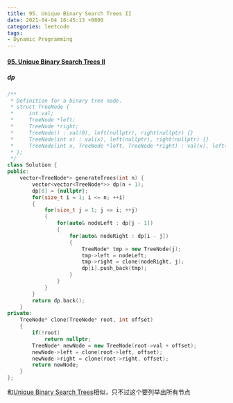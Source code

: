 ```yaml
---
title: 95. Unique Binary Search Trees II
date: 2021-04-04 16:45:13 +0800
categories: leetcode
tags: 
- Dynamic Programming
---
```

#### [95. Unique Binary Search Trees II](https://leetcode.com/problems/unique-binary-search-trees-ii/)

##### dp
```c++
/**
 * Definition for a binary tree node.
 * struct TreeNode {
 *     int val;
 *     TreeNode *left;
 *     TreeNode *right;
 *     TreeNode() : val(0), left(nullptr), right(nullptr) {}
 *     TreeNode(int x) : val(x), left(nullptr), right(nullptr) {}
 *     TreeNode(int x, TreeNode *left, TreeNode *right) : val(x), left(left), right(right) {}
 * };
 */
class Solution {
public:
    vector<TreeNode*> generateTrees(int n) {
        vector<vector<TreeNode*>> dp(n + 1);
        dp[0] = {nullptr};
        for(size_t i = 1; i <= n; ++i)
        {
            for(size_t j = 1; j <= i; ++j)
            {
                for(auto& nodeLeft : dp[j - 1])
                {
                    for(auto& nodeRight : dp[i - j])
                    {
                        TreeNode* tmp = new TreeNode(j);
                        tmp->left = nodeLeft;
                        tmp->right = clone(nodeRight, j);
                        dp[i].push_back(tmp);
                    }
                }
            }
        }
        return dp.back();
    }
private:
    TreeNode* clone(TreeNode* root, int offset)
    {
        if(!root)
            return nullptr;
        TreeNode* newNode = new TreeNode(root->val + offset);
        newNode->left = clone(root->left, offset);
        newNode->right = clone(root->right, offset);
        return newNode;
    }
};
```

和[Unique Binary Search Trees](https://leetcode.cinte.cc/2021/03/31/96-Unique-Binary-Search-Trees/)相似，只不过这个要列举出所有节点
